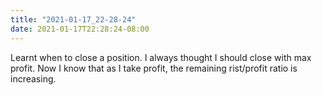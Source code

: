 ```yaml
---
title: "2021-01-17_22-28-24"
date: 2021-01-17T22:28:24-08:00
---
```


Learnt when to close a position. I always thought I should close with max profit. Now I know that as I take profit, the remaining rist/profit ratio is increasing.
